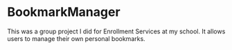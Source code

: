 # BookmarkManager
This was a group project I did for Enrollment Services at my school. It allows users to manage their own personal bookmarks.
